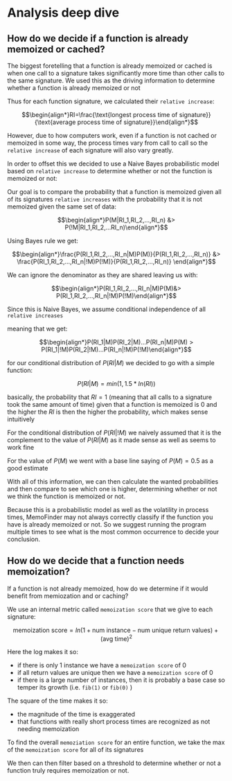 # Analysis deep dive

## How do we decide if a function is already memoized or cached?

The biggest foretelling that a function is already memoized or cached is when one call to a signature takes significantly more time than other calls to the same signature. We used this as the driving information to determine whether a function is already memoized or not

Thus for each function signature, we calculated their `relative increase`:

$$\begin{align*}RI=\frac{\text{longest process time of signature}}{\text{average process time of signature}}\end{align*}$$

However, due to how computers work, even if a function is not cached or memoized in some way, the process times vary from call to call so the `relative increase` of each signature will also vary greatly.

In order to offset this we decided to use a Naive Bayes probabilistic model based on `relative increase` to determine whether or not the function is memoized or not:

Our goal is to compare the probability that a function is memoized given all of its signatures `relative increases` with the probability that it is not memoized given the same set of data:

$$\begin{align*}P(M|RI_1,RI_2,...,RI_n) &> P(!M|RI_1,RI_2,...RI_n)\end{align*}$$

Using Bayes rule we get:

$$\begin{align*}\frac{P(RI_1,RI_2,...,RI_n|M)P(M)}{P(RI_1,RI_2,...,RI_n)} &> \frac{P(RI_1,RI_2,...,RI_n|!M)P(!M)}{P(RI_1,RI_2,...,RI_n)} \end{align*}$$

We can ignore the denominator as they are shared leaving us with:

$$\begin{align*}P(RI_1,RI_2,...,RI_n|M)P(M)&> P(RI_1,RI_2,...,RI_n|!M)P(!M)\end{align*}$$

Since this is Naive Bayes, we assume conditional independence of all `relative increases`

meaning that we get:

$$\begin{align*}P(RI_1|M)P(RI_2|M)...P(RI_n|M)P(M) > P(RI_1|!M)P(RI_2|!M)...P(RI_n|!M)P(!M)\end{align*}$$

for our conditional distribution of $P(RI|M)$ we decided to go with a simple function:

$$P(RI|M)=min(1,1.5*ln(RI))$$

basically, the probability that $RI=1$ (meaning that all calls to a signature took the same amount of time) given that a function is memoized is 0 and the higher the $RI$ is then the higher the probability, which makes sense intuitively

For the conditional distribution of $P(RI|!M)$ we naively assumed that it is the complement to the value of $P(RI|M)$ as it made sense as well as seems to work fine

For the value of $P(M)$ we went with a base line saying of $P(M)=0.5$ as a good estimate

With all of this information, we can then calculate the wanted probabilities and then compare to see which one is higher, determining whether or not we think the function is memoized or not.

Because this is a probabilistic model as well as the volatility in process times, MemoFinder may not always correctly classify if the function you have is already memoized or not. So we suggest running the program multiple times to see what is the most common occurrence to decide your conclusion.

## How do we decide that a function needs memoization?

If a function is not already memoized, how do we determine if it would benefit from memiozation and or caching?

We use an internal metric called `memoization score` that we give to each signature:

$$\text{memoization score} = ln(1+\text{num instance}-\text{num unique return values})+(\text{avg time})^2$$

Here the log makes it so:

- if there is only 1 instance we have a `memoization score` of 0
- if all return values are unique then we have a `memoization score` of 0
- if there is a large number of instances, then it is probably a base case so temper its growth (i.e. `fib(1)` or `fib(0)` )

The square of the time makes it so:

- the magnitude of the time is exaggerated
- that functions with really short process times are recognized as not needing memoization

To find the overall `memoziation score` for an entire function, we take the max of the `memoization score` for all of its signatures

We then can then filter based on a threshold to determine whether or not a function truly requires memoization or not.